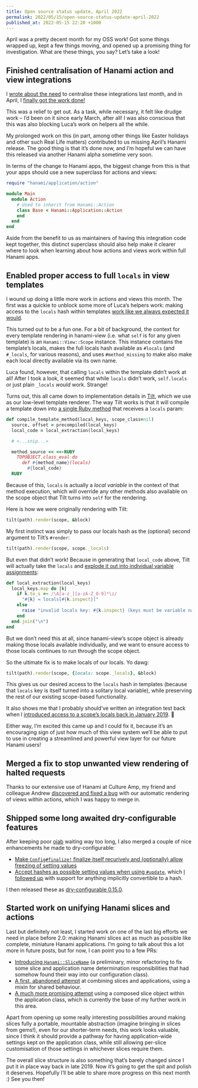 ```yaml
---
title: Open source status update, April 2022
permalink: 2022/05/15/open-source-status-update-april-2022
published_at: 2022-05-15 22:20 +1000
---
```


April was a pretty decent month for my OSS work! Got some things wrapped up, kept a few things moving, and opened up a promising thing for investigation. What are these things, you say? Let’s take a look!

## Finished centralisation of Hanami action and view integrations

I [wrote about the need](/writing/2022/04/10/open-source-status-update-march-2022/) to centralise these integrations last month, and in April, I [finally got the work done!](https://github.com/hanami/hanami/pull/1156)

This was a relief to get out. As a task, while necessary, it felt like drudge work – I’d been on it since early March, after all! I was also conscious that this was also blocking Luca’s work on helpers all the while.

My prolonged work on this (in part, among other things like Easter holidays and other such Real Life matters) contributed to us missing April’s Hanami release. The good thing is that it’s done now, and I’m hopeful we can have this released via another Hanami alpha sometime very soon.

In terms of the change to Hanami apps, the biggest change from this is that your apps should use a new superclass for actions and views:

```ruby
require "hanami/application/action"

module Main
  module Action
    # Used to inherit from Hanami::Action
    class Base < Hanami::Application::Action
    end
  end
end
```

Aside from the benefit to us as maintainers of having this integration code kept together, this distinct superclass should also help make it clearer where to look when learning about how actions and views work within full Hanami apps.

## Enabled proper access to full `locals` in view templates

I wound up doing a little more work in actions and views this month. The first was a quickie to unblock some more of Luca’s helpers work: making access to the `locals` hash within templates [work like we always expected it would](https://github.com/hanami/view/pull/208).

This turned out to be a fun one. For a bit of background, the context for every template rendering in hanami-view (i.e. what `self` is for any given template) is an `Hanami::View::Scope` instance. This instance contains the template’s locals, makes the full locals hash available as `#locals` (and `#_locals`, for various reasons), and uses `#method_missing` to make also make each local directly available via its own name.

Luca found, however, that calling `locals` within the template didn’t work at all! After I took a look, it seemed that while `locals` didn’t work, `self.locals` or just plain `_locals` _would_ work. Strange!

Turns out, this all came down to implementation details in [Tilt](https://github.com/rtomayko/tilt), which we use as our low-level template renderer. The way Tilt works is that it will compile a template down into [a single Ruby method](https://github.com/rtomayko/tilt/blob/9b02c6f27e720abb0ec3e95856c6c14df24c9b15/lib/tilt/template.rb#L272-L276) that receives a `locals` param:

```ruby
def compile_template_method(local_keys, scope_class=nil)
  source, offset = precompiled(local_keys)
  local_code = local_extraction(local_keys)

  # <...snip...>

  method_source << <<-RUBY
    TOPOBJECT.class_eval do
      def #{method_name}(locals)
        #{local_code}
  RUBY
```

Because of this, `locals` is actually a _local variable_ in the context of that method execution, which will override any other methods also available on the scope object that Tilt turns into `self` for the rendering.

Here is how we were originally rendering with Tilt:

```ruby
tilt(path).render(scope, &block)
```

My first instinct was simply to pass our locals hash as the (optional) second argument to Tilt’s `#render`:

```ruby
tilt(path).render(scope, scope._locals)
```

But even that didn’t work! Because in generating that `local_code` above, Tilt will actually take the `locals` and [explode it out into individual variable assignments](https://github.com/rtomayko/tilt/blob/9b02c6f27e720abb0ec3e95856c6c14df24c9b15/lib/tilt/template.rb#L251-L259):

```ruby
def local_extraction(local_keys)
  local_keys.map do |k|
    if k.to_s =~ /\A[a-z_][a-zA-Z_0-9]*\z/
      "#{k} = locals[#{k.inspect}]"
    else
      raise "invalid locals key: #{k.inspect} (keys must be variable names)"
    end
  end.join("\n")
end
```

But we don’t need this at all, since hanami-view’s scope object is already making those locals available individually, and we want to ensure access to those locals continues to run through the scope object.

So the ultimate fix is to make locals of our locals. Yo dawg:

```ruby
tilt(path).render(scope, {locals: scope._locals}, &block)
```

This gives us our desired access to the `locals` hash in templates (because that `locals` key is itself turned into a solitary local variable), while preserving the rest of our existing scope-based functionality.

It also shows me that I probably should’ve written an integration test back when I [introduced access to a scope’s locals back in January 2019](https://github.com/dry-rb/dry-view/commit/c1bf77e14cb4dac3cc10a5b7e2abd276334024ea). 😬

Either way, I’m excited this came up and I could fix it, because it’s an encouraging sign of just how much of this view system we’ll be able to put to use in creating a streamlined and powerful view layer for our future Hanami users!

## Merged a fix to stop unwanted view rendering of halted requests

Thanks to our extensive use of Hanami at Culture Amp, my friend and colleague Andrew [discovered and fixed a bug](https://github.com/hanami/controller/pull/372) with our automatic rendering of views within actions, which I was happy to merge in.

## Shipped some long awaited dry-configurable features

After keeping poor [ojab](https://github.com/ojab) waiting way too long, I also merged a couple of nice enhancements he made to dry-configurable:

- [Make `Config#finalize!` finalize itself recurively and (optionally) allow freezing of setting values](https://github.com/dry-rb/dry-configurable/pull/105)
- [Accept hashes as possible setting values when using `#update`](https://github.com/dry-rb/dry-configurable/pull/131), which [I followed up](https://github.com/dry-rb/dry-configurable/pull/133) with support for anything implicitly convertible to a hash.

I then released these as [dry-configurable 0.15.0](https://github.com/dry-rb/dry-configurable/releases/tag/v0.15.0).

## Started work on unifying Hanami slices and actions

Last but definitely not least, I started work on one of the last big efforts we need in place before 2.0: making Hanami slices act as much as possible like complete, miniature Hanami applications. I’m going to talk about this a lot more in future posts, but for now, I can point you to a few PRs:

- [Introducing `Hanami::SliceName`](https://github.com/hanami/hanami/pull/1159) (a preliminary, minor refactoring to fix some slice and application name determination responsibilities that had somehow found their way into our configuration class).
- [A first, abandoned attempt](https://github.com/hanami/hanami/pull/1160) at combining slices and applications, using a mixin for shared behaviour.
- [A much more promising attempt](https://github.com/hanami/hanami/pull/1162) using a composed slice object within the application class, which is currently the base of my further work in this area.

Apart from opening up some really interesting possibilities around making slices fully a portable, mountable abstraction (imagine bringing in slices from gems!), even for our shorter-term needs, this work looks valuable, since I think it should provide a pathway for having application-wide settings kept on the application class, while still allowing per-slice customisation of those settings in whichever slices require them.

The overall slice structure is also something that’s barely changed since I put it in place way back in late 2019. Now it’s going to get the spit and polish it deserves. Hopefully I’ll be able to share more progress on this next month :) See you then!
